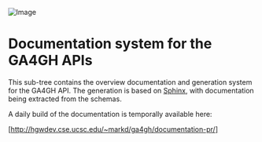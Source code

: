![Image](http://genomicsandhealth.org/files/logo_ga.png)

# Documentation system for the GA4GH APIs

This sub-tree contains the overview documentation and generation system for
the GA4GH API.  The generation is based on [Sphinx](http://sphinx-doc.org/),
with documentation being extracted from the schemas.


A daily build of the documentation is temporally available here:
 
[http://hgwdev.cse.ucsc.edu/~markd/ga4gh/documentation-pr/]
